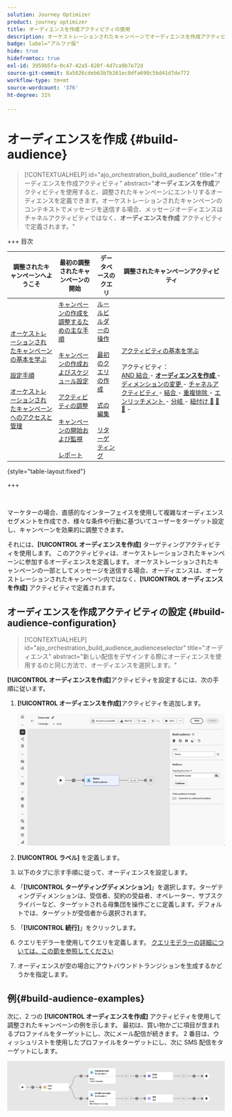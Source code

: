 ```yaml
---
solution: Journey Optimizer
product: journey optimizer
title: オーディエンスを作成アクティビティの使用
description: オーケストレーションされたキャンペーンでオーディエンスを作成アクティビティを使用する方法を学ぶ
badge: label="アルファ版"
hide: true
hidefromtoc: true
exl-id: 3959b5fa-0c47-42a5-828f-4d7ca9b7e72d
source-git-commit: 8a5026cdeb63b7b261ec0dfa690c5bd41d7de772
workflow-type: tm+mt
source-wordcount: '376'
ht-degree: 31%

---
```


# オーディエンスを作成 {#build-audience}

>[!CONTEXTUALHELP]
>id="ajo_orchestration_build_audience"
>title="オーディエンスを作成アクティビティ"
>abstract="**オーディエンスを作成**&#x200B;アクティビティを使用すると、調整されたキャンペーンにエントリするオーディエンスを定義できます。オーケストレーションされたキャンペーンのコンテキストでメッセージを送信する場合、メッセージオーディエンスはチャネルアクティビティではなく、**オーディエンスを作成** アクティビティで定義されます。"

+++ 目次

| 調整されたキャンペーンへようこそ | 最初の調整されたキャンペーンの開始 | データベースのクエリ | 調整されたキャンペーンアクティビティ |
|---|---|---|---|
| [ オーケストレーションされたキャンペーンの基本を学ぶ ](../gs-orchestrated-campaigns.md)<br/><br/>[ 設定手順 ](../configuration-steps.md)<br/><br/>[ オーケストレーションされたキャンペーンへのアクセスと管理 ](../access-manage-orchestrated-campaigns.md) | [ キャンペーンの作成を調整するための主な手順 ](../gs-campaign-creation.md)<br/><br/>[ キャンペーンの作成およびスケジュール設定 ](../create-orchestrated-campaign.md)<br/><br/>[ アクティビティの調整 ](../orchestrate-activities.md)<br/><br/>[ キャンペーンの開始および監視 ](../start-monitor-campaigns.md)<br/><br/>[ レポート ](../reporting-campaigns.md) | [ ルールビルダーの操作 ](../orchestrated-rule-builder.md)<br/><br/>[ 最初のクエリの作成 ](../build-query.md)<br/><br/>[ 式の編集 ](../edit-expressions.md)<br/><br/>[ リターゲティング ](../retarget.md) | [ アクティビティの基本を学ぶ ](about-activities.md)<br/><br/> アクティビティ：<br/>[AND 結合 ](and-join.md) - <b>[ オーディエンスを作成 ](build-audience.md)</b> - [ ディメンションの変更 ](change-dimension.md) - [ チャネルアクティビティ ](channels.md) - [ 結合 ](combine.md) - [ 重複排除 ](deduplication.md) - [ エンリッチメント ](enrichment.md) - [ 分岐 ](fork.md) - [ 紐付け ](reconciliation.md) [&#128279;](save-audience.md) [&#128279;](split.md) [&#128279;](wait.md) - |

{style="table-layout:fixed"}

+++


<br/>

マーケターの場合、直感的なインターフェイスを使用して複雑なオーディエンスセグメントを作成でき、様々な条件や行動に基づいてユーザーをターゲット設定し、キャンペーンを効果的に調整できます。

それには、**[!UICONTROL オーディエンスを作成]** ターゲティングアクティビティを使用します。 このアクティビティは、オーケストレーションされたキャンペーンに参加するオーディエンスを定義します。 オーケストレーションされたキャンペーンの一部としてメッセージを送信する場合、オーディエンスは、オーケストレーションされたキャンペーン内ではなく、**[!UICONTROL オーディエンスを作成]** アクティビティで定義されます。

## オーディエンスを作成アクティビティの設定 {#build-audience-configuration}

>[!CONTEXTUALHELP]
>id="ajo_orchestration_build_audience_audienceselector"
>title="オーディエンス"
>abstract="新しい配信をデザインする際にオーディエンスを使用するのと同じ方法で、オーディエンスを選択します。"

**[!UICONTROL オーディエンスを作成]**&#x200B;アクティビティを設定するには、次の手順に従います。

1. **[!UICONTROL オーディエンスを作成]**&#x200B;アクティビティを追加します。

   ![](../assets/build-audience.png)

1. **[!UICONTROL ラベル]** を定義します。

1. 以下のタブに示す手順に従って、オーディエンスを設定します。

1. 「**[!UICONTROL ターゲティングディメンション]**」を選択します。ターゲティングディメンションは、受信者、契約の受益者、オペレーター、サブスクライバーなど、ターゲットされる母集団を操作ごとに定義します。デフォルトでは、ターゲットが受信者から選択されます。

1. 「**[!UICONTROL 続行]**」をクリックします。

1. クエリモデラーを使用してクエリを定義します。 [ クエリモデラーの詳細については、この節を参照してください ](../orchestrated-rule-builder.md)

1. オーディエンスが空の場合にアウトバウンドトランジションを生成するかどうかを指定します。

## 例{#build-audience-examples}

次に、2 つの **[!UICONTROL オーディエンスを作成]** アクティビティを使用して調整されたキャンペーンの例を示します。 最初は、買い物かごに項目が含まれるプロファイルをターゲットにし、次にメール配信が続きます。 2 番目は、ウィッシュリストを使用したプロファイルをターゲットにし、次に SMS 配信をターゲットにします。

![](../assets/build-audience-2.png)
